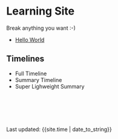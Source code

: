# Learning Site

Break anything you want :-)

- [Hello World](hello.md)

## Timelines 
- Full Timeline
- Summary Timeline
- Super Lighweight Summary



<br><br><br><br>
<div>Last updated: {{site.time | date_to_string}}</div>



